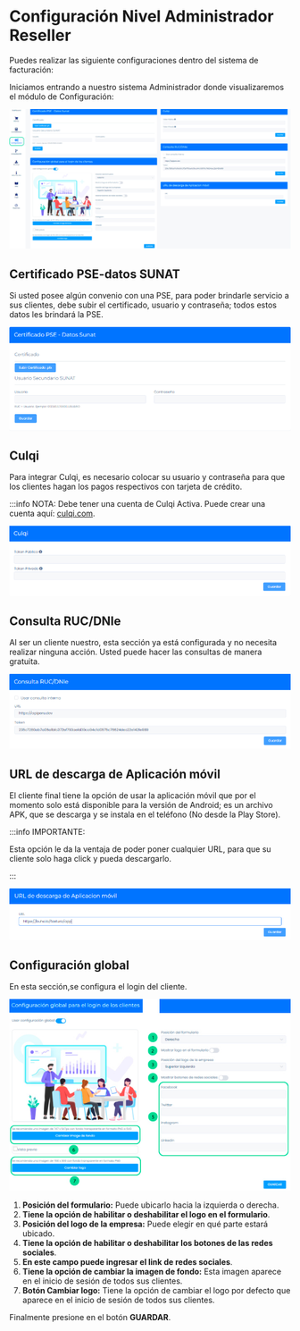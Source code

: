 # Configuración Nivel Administrador Reseller

Puedes realizar las siguiente configuraciones dentro del sistema de facturación:

Iniciamos entrando a nuestro sistema Administrador donde visualizaremos el módulo de Configuración:

![Alt text](img/1_config.jpg)

## Certificado PSE-datos SUNAT

Si usted posee algún convenio con una PSE, para poder brindarle servicio a sus clientes, debe subir el certificado, usuario y contraseña; todos estos datos les brindará la PSE.

![Alt text](img/3_config.png)

## Culqi

Para integrar Culqi, es necesario colocar su usuario y contraseña para que los clientes hagan los pagos respectivos con tarjeta de crédito.

:::info NOTA: Debe tener una cuenta de Culqi Activa. Puede crear una cuenta aquí: [culqi.com](https://culqi.com/).

![Alt text](img/4_config.png)

## Consulta RUC/DNIe

Al ser un cliente nuestro, esta sección ya está configurada y no necesita realizar ninguna acción. Usted puede hacer las consultas de manera gratuita.

![Alt text](img/5_config.png)

## URL de descarga de Aplicación móvil

El cliente final tiene la opción de usar la aplicación móvil que por el momento solo está disponible para la versión de Android; es un archivo APK, que se descarga y se instala en el teléfono (No desde la Play Store).

:::info IMPORTANTE:

Esta opción le da la ventaja de poder poner cualquier URL, para que su cliente solo haga click y pueda descargarlo.

:::

![Alt text](img/6_config.png)

## Configuración global

En esta sección,se configura el login del cliente.

![Alt text](img/2_config.jpg)

1. **Posición del formulario:** Puede ubicarlo hacia la izquierda o derecha.
2. **Tiene la opción de habilitar o deshabilitar el logo en el formulario**.
3. **Posición del logo de la empresa:** Puede elegir en qué parte estará ubicado.
4. **Tiene la opción de habilitar o deshabilitar los botones de las redes sociales**.
5. **En este campo puede ingresar el link de redes sociales**.
6. **Tiene la opción de cambiar la imagen de fondo:** Esta imagen aparece en el inicio de sesión de todos sus clientes.
7. **Botón Cambiar logo:** Tiene la opción de cambiar el logo por defecto que aparece en el inicio de sesión de todos sus clientes.

Finalmente presione en el botón **GUARDAR**.
